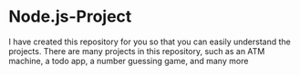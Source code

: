 # Node.js-Project
I have created this repository for you so that you can easily understand the projects. There are many projects in this repository, such as an ATM machine, a todo app, a number guessing game, and many more

